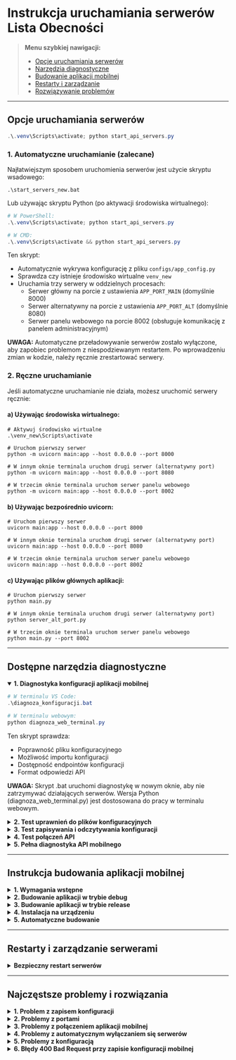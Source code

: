 # Instrukcja uruchamiania serwerów Lista Obecności

> **Menu szybkiej nawigacji:**
> - [Opcje uruchamiania serwerów](#opcje-uruchamiania-serwerów)
> - [Narzędzia diagnostyczne](#dostępne-narzędzia-diagnostyczne)
> - [Budowanie aplikacji mobilnej](#instrukcja-budowania-aplikacji-mobilnej)
> - [Restarty i zarządzanie](#restarty-i-zarządzanie-serwerami)
> - [Rozwiązywanie problemów](#najczęstsze-problemy-i-rozwiązania)

---

## Opcje uruchamiania serwerów

```powershell
.\.venv\Scripts\activate; python start_api_servers.py
```

### 1. Automatyczne uruchamianie (zalecane)

Najłatwiejszym sposobem uruchomienia serwerów jest użycie skryptu wsadowego:

```
.\start_servers_new.bat
```

Lub używając skryptu Python (po aktywacji środowiska wirtualnego):
```powershell
# W PowerShell:
.\.venv\Scripts\activate; python start_api_servers.py

# W CMD:
.\.venv\Scripts\activate && python start_api_servers.py
```

Ten skrypt:
- Automatycznie wykrywa konfigurację z pliku `configs/app_config.py`
- Sprawdza czy istnieje środowisko wirtualne `venv_new`
- Uruchamia trzy serwery w oddzielnych procesach:
  - Serwer główny na porcie z ustawienia `APP_PORT_MAIN` (domyślnie 8000)
  - Serwer alternatywny na porcie z ustawienia `APP_PORT_ALT` (domyślnie 8080)
  - Serwer panelu webowego na porcie 8002 (obsługuje komunikację z panelem administracyjnym)

**UWAGA:** Automatyczne przeładowywanie serwerów zostało wyłączone, aby zapobiec problemom z niespodziewanym restartem. Po wprowadzeniu zmian w kodzie, należy ręcznie zrestartować serwery.

### 2. Ręczne uruchamianie

Jeśli automatyczne uruchamianie nie działa, możesz uruchomić serwery ręcznie:

#### a) Używając środowiska wirtualnego:

```
# Aktywuj środowisko wirtualne
.\venv_new\Scripts\activate

# Uruchom pierwszy serwer
python -m uvicorn main:app --host 0.0.0.0 --port 8000

# W innym oknie terminala uruchom drugi serwer (alternatywny port)
python -m uvicorn main:app --host 0.0.0.0 --port 8080

# W trzecim oknie terminala uruchom serwer panelu webowego
python -m uvicorn main:app --host 0.0.0.0 --port 8002
```

#### b) Używając bezpośrednio uvicorn:

```
# Uruchom pierwszy serwer
uvicorn main:app --host 0.0.0.0 --port 8000

# W innym oknie terminala uruchom drugi serwer (alternatywny port)
uvicorn main:app --host 0.0.0.0 --port 8080

# W trzecim oknie terminala uruchom serwer panelu webowego
uvicorn main:app --host 0.0.0.0 --port 8002
```

#### c) Używając plików głównych aplikacji:

```
# Uruchom pierwszy serwer
python main.py

# W innym oknie terminala uruchom drugi serwer (alternatywny port)
python server_alt_port.py

# W trzecim oknie terminala uruchom serwer panelu webowego
python main.py --port 8002
```

---

## Dostępne narzędzia diagnostyczne

<details open>
<summary><strong>1. Diagnostyka konfiguracji aplikacji mobilnej</strong></summary>

```powershell
# W terminalu VS Code:
.\diagnoza_konfiguracji.bat

# W terminalu webowym:
python diagnoza_web_terminal.py
```

Ten skrypt sprawdza:
- Poprawność pliku konfiguracyjnego
- Możliwość importu konfiguracji
- Dostępność endpointów konfiguracji
- Format odpowiedzi API

**UWAGA:** Skrypt .bat uruchomi diagnostykę w nowym oknie, aby nie zatrzymywać działających serwerów. Wersja Python (diagnoza_web_terminal.py) jest dostosowana do pracy w terminalu webowym.

</details>

<details>
<summary><strong>2. Test uprawnień do plików konfiguracyjnych</strong></summary>

```powershell
# W terminalu VS Code:
.\test_permissions.bat

# W terminalu webowym:
python test_permissions.py
```

Ten skrypt sprawdza:
- Czy procesy mają uprawnienia do zapisu plików
- Czy możliwe jest modyfikowanie plików konfiguracyjnych
- Czy zmiany są poprawnie zapisywane

</details>

<details>
<summary><strong>3. Test zapisywania i odczytywania konfiguracji</strong></summary>

```powershell
# Automatyczny test z użyciem domyślnego konta administratora
python test_config_save_auto.py

# Interaktywny test z możliwością podania własnych danych logowania
python test_config_save_with_auth.py

# Test zapisywania konfiguracji z poziomu panelu webowego
python test_web_panel_config_save.py

# Test przeładowywania konfiguracji
python test_config_reload.py
```

Ten skrypt sprawdza:
- Możliwość logowania do systemu jako administrator
- Zapisywanie konfiguracji przez API
- Odczytywanie konfiguracji z różnych endpointów
- Faktyczną aktualizację plików konfiguracyjnych
- Poprawność struktury danych wysyłanej z panelu webowego
- Przeładowywanie konfiguracji po zmianach w pliku

</details>

<details>
<summary><strong>4. Test połączeń API</strong></summary>

```powershell
python test_api_connection.py
```

Ten skrypt sprawdza:
- Dostępność serwerów API
- Możliwość połączenia z różnymi endpointami
- Poprawność odpowiedzi API
</details>

<details>
<summary><strong>5. Pełna diagnostyka API mobilnego</strong></summary>

```powershell
python test_mobile_api.py --all-tests
```

Ten skrypt wykonuje kompleksowe testy:
- Wszystkich funkcji API
- Formatów odpowiedzi
- Obsługi błędów
</details>

---

## Instrukcja budowania aplikacji mobilnej

<details>
<summary><strong>1. Wymagania wstępne</strong></summary>

Przed rozpoczęciem budowania aplikacji mobilnej upewnij się, że:
- Zainstalowano Flutter SDK
- Zainstalowano Android SDK
- Skonfigurowano zmienne środowiskowe
- Podłączono urządzenie mobilne lub uruchomiono emulator
</details>

<details>
<summary><strong>2. Budowanie aplikacji w trybie debug</strong></summary>

```powershell
# Przejdź do katalogu aplikacji mobilnej
cd m:\Programowanie\lista_obecnosci\mobile_app

# Aktualizacja zależności
flutter pub get

# Budowanie aplikacji w trybie debug
flutter build apk --debug

# Kopiowanie pliku APK do głównego katalogu projektu
copy build\app\outputs\flutter-apk\app-debug.apk ..\lista-obecnosci-app-debug.apk
```
</details>

<details>
<summary><strong>3. Budowanie aplikacji w trybie release</strong></summary>

```powershell
# Przejdź do katalogu aplikacji mobilnej
cd m:\Programowanie\lista_obecnosci\mobile_app

# Aktualizacja zależności
flutter pub get

# Budowanie aplikacji w trybie release
flutter build apk --release

# Kopiowanie pliku APK do głównego katalogu projektu
copy build\app\outputs\flutter-apk\app-release.apk ..\lista-obecnosci-app-release.apk
```
</details>

<details>
<summary><strong>4. Instalacja na urządzeniu</strong></summary>

```powershell
# Instalacja na podłączonym urządzeniu
flutter install

# Alternatywnie można zainstalować bezpośrednio plik APK
adb install ..\lista-obecnosci-app-debug.apk
```
</details>

<details>
<summary><strong>5. Automatyczne budowanie</strong></summary>

Możesz również użyć przygotowanego skryptu:

```powershell
# Uruchom skrypt automatycznego budowania
.\build_mobile_app.bat
```

Ten skrypt przeprowadzi cały proces budowania i skopiuje gotowy plik APK do głównego katalogu projektu.
</details>

---

## Restarty i zarządzanie serwerami

<details>
<summary><strong>Bezpieczny restart serwerów</strong></summary>

Jeśli wprowadzono zmiany w kodzie lub napotykasz problemy z działaniem serwerów, możesz użyć skryptu do bezpiecznego restartu:

```powershell
# W terminalu VS Code:
.\restart_servers.bat

# W terminalu webowym:
python restart_web_servers.py
```

Ten skrypt:
1. Bezpiecznie zatrzymuje wszystkie uruchomione serwery
2. Czyści pliki tymczasowe (*.pyc)
3. Aktywuje środowisko wirtualne
4. Uruchamia skrypt start_api_servers.py w nowym oknie

**UWAGA:** Zawsze używaj tego skryptu do restartu serwerów po wprowadzeniu zmian w kodzie, aby uniknąć problemów z niekontrolowanymi restartami.
</details>

---

## Najczęstsze problemy i rozwiązania

<details>
<summary><strong>1. Problem z zapisem konfiguracji</strong></summary>

Jeśli zmiany w konfiguracji nie są zapisywane:
- Uruchom `test_permissions.bat` aby sprawdzić uprawnienia
- Sprawdź czy plik `config.py` nie jest tylko do odczytu
- Uruchom serwer z uprawnieniami administratora
</details>

<details>
<summary><strong>2. Problemy z portami</strong></summary>

Jeśli porty są zajęte:
- Zmień porty w `configs/app_config.py`
- Uruchom `netstat -ano | findstr :8000` aby sprawdzić zajęte porty
- Zakończ procesy używające tych portów lub wybierz inne
</details>

<details>
<summary><strong>3. Problemy z połączeniem aplikacji mobilnej</strong></summary>

Jeśli aplikacja mobilna nie może połączyć się z serwerem:
- Sprawdź czy firewall jest odpowiednio skonfigurowany (`fix_firewall.bat`)
- Upewnij się, że telefon i komputer są w tej samej sieci
- Sprawdź czy w aplikacji mobilnej ustawiono poprawny adres IP i port
</details>

<details>
<summary><strong>4. Problemy z automatycznym wyłączaniem się serwerów</strong></summary>

Jeśli serwery nieoczekiwanie się wyłączają:
- Użyj skryptu `restart_servers.bat` do ponownego uruchomienia serwerów
- Sprawdź logi serwerów w poszukiwaniu błędów
- Upewnij się, że żaden edytor kodu nie powoduje zmian w plikach podczas działania serwera
- Po zakończeniu edycji plików źródłowych, użyj skryptu `restart_servers.bat`
</details>

<details>
<summary><strong>5. Problemy z konfiguracją</strong></summary>

Jeśli konfiguracja nie jest aktualizowana:
- Sprawdź logi serwera, czy nie ma błędów podczas zapisu
- Upewnij się, że serwer ma uprawnienia do modyfikacji plików
- Uruchom `diagnoza_konfiguracji.bat` aby zbadać problem
- Upewnij się, że masz uprawnienia administratora (jesteś zalogowany jako admin)
- Sprawdź format danych wysyłanych do serwera (musi być zgodny z oczekiwaną strukturą)
- Uruchom `python test_web_panel_config_save.py` aby przetestować zapis konfiguracji z panelu
- Po wprowadzeniu zmian w konfiguracji, zrestartuj serwery aby zmiany zostały uwzględnione
- Sprawdź czy konfiguracja jest poprawnie przeładowywana przez API używając `python test_config_reload.py`
</details>

<details>
<summary><strong>6. Błędy 400 Bad Request przy zapisie konfiguracji mobilnej</strong></summary>

Jeśli przy zapisie konfiguracji mobilnej występuje błąd 400 Bad Request:
- Upewnij się, że dane wysyłane do endpointu `/mobile-config` mają poprawną strukturę
- Wymagana struktura JSON dla endpointu `/mobile-config`:
  ```json
  {
    "APP_VERSION_INFO": {
      "current_version": "1.0.0",
      "minimum_version": "1.0.0",
      "update_required": false,
      "update_message": "Dostępna nowa wersja aplikacji z ulepszeniami!",
      "play_store_url": "https://play.google.com/store/apps/details?id=com.example.lista_obecnosci",
      "update_features": ["Funkcja 1", "Funkcja 2"]
    },
    "MOBILE_APP_CONFIG": {
      "timer_enabled": true,
      "daily_stats": true,
      "monthly_stats": true,
      ...
    }
  }
  ```
- Uruchom `test_mobile_config.bat` aby przetestować poprawność formatu danych
</details>
